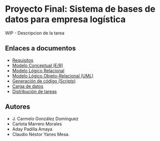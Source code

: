 # Proyecto Final: Sistema de bases de datos para empresa logística

WIP - Descripcion de la tarea

## Enlaces a documentos

- [Requisitos](./Requisitos.pdf)
- [Modelo Conceptual (E/R)](./ER/)
- [Modelo Lógico Relacional](./Relacional)
- [Modelo Lógico Objeto-Relacional (UML)](./UML)
- [Generación de código (Scripts)](./Scripts/)
- [Carga de datos](./)
- [Distribución de tareas](./)

## Autores
- J. Carmelo González Domínguez
- Carlota Marrero Morales
- Aday Padilla Amaya
- Claudio Néstor Yanes Mesa.
